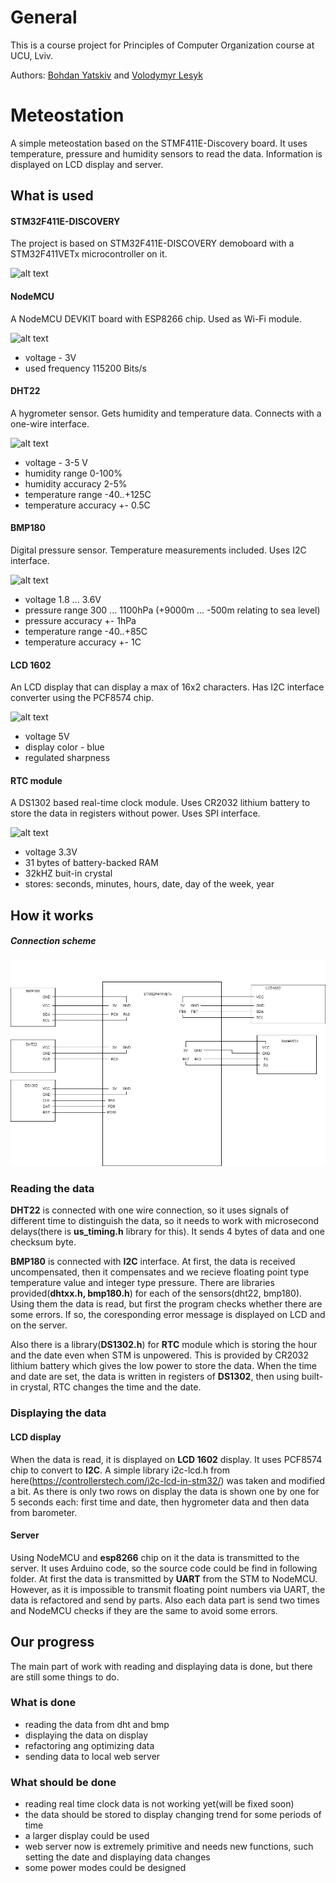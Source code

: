 # General
This is a course project for Principles of Computer Organization course at UCU, Lviv.

Authors:
[Bohdan Yatskiv](https://github.com/yatskivbohdan) and [Volodymyr Lesyk](https://github.com/EntityFile)
# Meteostation
A simple meteostation based on the STMF411E-Discovery board. It uses temperature, pressure and humidity sensors to read the data. Information is displayed on LCD display and server.

## What is used
#### STM32F411E-DISCOVERY
The project is based on STM32F411E-DISCOVERY demoboard with a STM32F411VETx microcontroller on it.

![alt text](https://media.rs-online.com/t_large/F8463503-01.jpg)


#### NodeMCU
A NodeMCU DEVKIT board with ESP8266 chip. Used as Wi-Fi module.

![alt text](https://images-na.ssl-images-amazon.com/images/I/71efjnKymHL._SX342_.jpg)
- voltage - 3V
- used frequency 115200 Bits/s


#### DHT22
A hygrometer sensor. Gets humidity and temperature data. Connects with a one-wire interface.

![alt text](https://cdn2.bigcommerce.com/n-arxsrf/07ifr7/products/5627/images/11051/High_Precision_AM2302_DHT22_Digital_Temperature_Humidity_Sensor_Module_AB117-1__42948.1544510190.1280.1280.png?c=2)
- voltage - 3-5 V
- humidity range 0-100%
- humidity accuracy 2-5%
- temperature range -40..+125C
- temperature accuracy +- 0.5C

#### BMP180
Digital pressure sensor. Temperature measurements included. Uses I2C interface.

![alt text](https://cdn1.bigcommerce.com/server800/a8995/products/691/images/3673/bmp180_barometric_pressure_module_oddwires__11269.1489616942.500.500.jpg?c=2)
- voltage 1.8 ... 3.6V
- pressure range 300 ... 1100hPa (+9000m ... -500m relating to sea level)
- pressure accuracy +- 1hPa
- temperature range -40..+85C
- temperature accuracy +- 1C

#### LCD 1602 

An LCD display that can display a max of 16x2 characters. Has I2C interface converter using the PCF8574 chip.

![alt text](https://i.ebayimg.com/images/g/eokAAOSw-jhUGjSr/s-l400.jpg)
- voltage 5V
- display color - blue
- regulated sharpness

#### RTC module
A DS1302 based real-time clock module. Uses CR2032 lithium battery to store the data in registers without power. Uses SPI interface.

![alt text](https://gsm-komplekt.ua/57723-large_default/57723.jpg)
- voltage 3.3V
- 31 bytes of battery-backed RAM
- 32kHZ buit-in crystal
- stores: seconds, minutes, hours, date, day of the week, year

## How it works
##### Connection scheme
![Alt text](scheme.jpg?raw=true "Scheme")
### Reading the data
**DHT22** is connected with one wire connection, so it uses signals of different time to distinguish the data, so it needs to work with microsecond delays(there is **us_timing.h** library for this). It sends 4 bytes of data and one checksum byte.

**BMP180** is connected with **I2C** interface. At first, the data is received uncompensated, then it compensates and we recieve floating point type temperature value and integer type pressure.
There are libraries provided(**dhtxx.h, bmp180.h**) for each of the sensors(dht22, bmp180). Using them the data is read, but first the program checks whether there are some errors. If so, the coresponding error message is displayed on LCD and on the server. 

Also there is a library(**DS1302.h**) for **RTC** module which is storing the hour and the date even when STM is unpowered. This is provided by CR2032 lithium battery which gives the low power to store the data. When the time and date are set, the data is written in registers of **DS1302**, then using built-in crystal, RTC changes the time and the date.
### Displaying the data
#### LCD display 
When the data is read, it is displayed on **LCD 1602** display. It uses PCF8574 chip to convert to **I2C**. A simple library i2c-lcd.h from here(https://controllerstech.com/i2c-lcd-in-stm32/) was taken and modified a bit. As there is only two rows on display the data is shown one by one for 5 seconds each: first time and date, then hygrometer data and then data from barometer.
#### Server
Using NodeMCU and **esp8266** chip on it the data is transmitted to the server. It uses Arduino code, so the source code could be find in following folder. At first the data is transmitted by **UART** from the STM to NodeMCU. However, as it is impossible to transmit floating point numbers via UART, the data is refactored and send by parts. Also each data part is send two times and NodeMCU checks if they are the same to avoid some errors.
## Our progress
The main part of work with reading and displaying data is done, but there are still some things to do.
### What is done
- reading the data from dht and bmp
- displaying the data on display
- refactoring ang optimizing data
- sending data to local web server
### What should be done
- reading real time clock data is not working yet(will be fixed soon)
- the data should be stored to display changing trend for some periods of time
- a larger display could be used
- web server now is extremely primitive and needs new functions, such setting the date and displaying data changes
- some power modes could be designed
